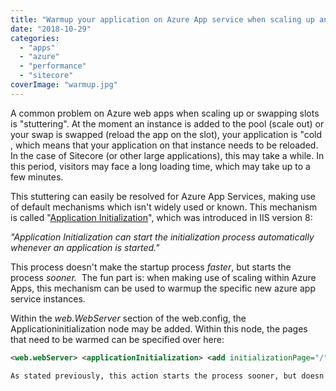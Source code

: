 ```yaml
---
title: "Warmup your application on Azure App service when scaling up and swapping slots using \"Application Initialization\""
date: "2018-10-29"
categories: 
  - "apps"
  - "azure"
  - "performance"
  - "sitecore"
coverImage: "warmup.jpg"
---
```


A common problem on Azure web apps when scaling up or swapping slots is "stuttering". At the moment an instance is added to the pool (scale out) or your swap is swapped (reload the app on the slot), your application is "cold , which means that your application on that instance needs to be reloaded. In the case of Sitecore (or other large applications), this may take a while. In this period, visitors may face a long loading time, which may take up to a few minutes.

This stuttering can easily be resolved for Azure App Services, making use of default mechanisms which isn't widely used or known. This mechanism is called "[Application Initialization](https://docs.microsoft.com/en-us/iis/get-started/whats-new-in-iis-8/iis-80-application-initialization)", which was introduced in IIS version 8:

_"Application Initialization can start the initialization process automatically whenever an application is started."_

This process doesn't make the startup process _faster_, but starts the process _sooner._  The fun part is: when making use of scaling within Azure Apps, this mechanism can be used to warmup the specific new azure app service instances.

Within the _web.WebServer_ section of the web.config, the Applicationinitialization node may be added. Within this node, the pages that need to be warmed can be specified over here:

```xml
<web.webServer> <applicationInitialization> <add initializationPage="/" /> <add initializationPage="/page-2" /> </applicationInitialization> </web.webServer> ```

As stated previously, this action starts the process sooner, but doesn't make it faster. This applies to normal IIS as well as Azure App Services. So after a restart, and you'd immediately try to visit that website, you would experience a long loading time. But the Azure App service has a cool feature. When scaling up (manually or by using autoscale) _or_ swapping slots, a new instance is created and started. The initializationPages are being touched internally and Azure App Services _waits_ with the actual swap or addition to the Azure App Service pool until all the pages which have been defined in that section, have been loaded. This will prevent that "cold" applications will not be released, which means that there will be no "stuttering" of the application.
